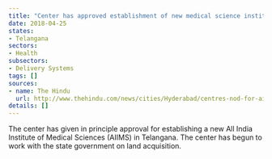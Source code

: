 ```yaml
---
title: "Center has approved establishment of new medical science institute"
date: 2018-04-25
states:
- Telangana
sectors:
- Health
subsectors:
- Delivery Systems
tags: []
sources:
- name: The Hindu
  url: http://www.thehindu.com/news/cities/Hyderabad/centres-nod-for-aiims-in-telangana/article23620683.ece
details: []
---
```


The center has given in principle approval for establishing a new All India Institute of Medical Sciences (AIIMS) in Telangana. The center has begun to work with the state government on land acquisition.
